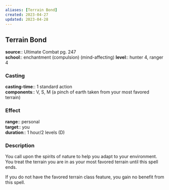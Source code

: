 ```yaml
---
aliases: [Terrain Bond]
created: 2023-04-27
updated: 2023-04-28
---
```


## Terrain Bond

**source**:: Ultimate Combat pg. 247  
**school**:: enchantment (compulsion) (mind-affecting)
**level**:: hunter 4, ranger 4

### Casting

**casting-time**:: 1 standard action  
**components**:: V, S, M (a pinch of earth taken from your most favored terrain)

### Effect

**range**:: personal  
**target**:: you  
**duration**:: 1 hour/2 levels (D)

### Description

You call upon the spirits of nature to help you adapt to your environment. You treat the terrain you are in as your most favored terrain until this spell ends.  
  
If you do not have the favored terrain class feature, you gain no benefit from this spell.
